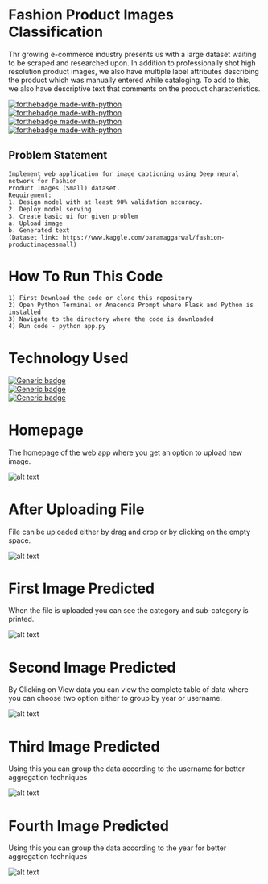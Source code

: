 # Fashion Product Images Classification
 Thr growing e-commerce industry presents us with a large dataset waiting to be scraped and researched upon. In addition to professionally shot high resolution product images, we also have multiple label attributes describing the product which was manually entered while cataloging. To add to this, we also have descriptive text that comments on the product characteristics.

[![forthebadge made-with-python](https://forthebadge.com/images/badges/built-by-developers.svg)](https://www.python.org/)<br>
[![forthebadge made-with-python](https://forthebadge.com/images/badges/check-it-out.svg)](https://www.python.org/)<br>
[![forthebadge made-with-python](https://forthebadge.com/images/badges/made-with-python.svg)](https://www.python.org/)<br>
[![forthebadge made-with-python](https://forthebadge.com/images/badges/makes-people-smile.svg)](https://www.python.org/)<br>

## Problem Statement
```
Implement web application for image captioning using Deep neural network for Fashion
Product Images (Small) dataset.
Requirement:
1. Design model with at least 90% validation accuracy.
2. Deploy model serving
3. Create basic ui for given problem
a. Upload image
b. Generated text
(Dataset link: https://www.kaggle.com/paramaggarwal/fashion-productimagessmall)
```
# How To Run This Code
```
1) First Download the code or clone this repository
2) Open Python Terminal or Anaconda Prompt where Flask and Python is installed
3) Navigate to the directory where the code is downloaded
4) Run code - python app.py
```
# Technology Used
[![Generic badge](https://img.shields.io/badge/Python-ML-<COLOR>.svg)](https://shields.io/)<br>
[![Generic badge](https://img.shields.io/badge/FrontEnd-Flask-<COLOR>.svg)](https://shields.io/)<br>
[![Generic badge](https://img.shields.io/badge/NeuralNetwork-CNN-<COLOR>.svg)](https://shields.io/)


# Homepage
The homepage of the web app where you get an option to upload new image.


![alt text](https://i.ibb.co/LJGwCr4/home.jpg)
# After Uploading File
File can be uploaded either by drag and drop or by clicking on the empty space.


![alt text](https://i.ibb.co/BChkTy8/fname.jpg)
# First Image Predicted
When the file is uploaded you can see the category and sub-category is printed.


![alt text](https://i.ibb.co/phGgJLc/output.jpg)
# Second Image Predicted
By Clicking on View data you can view the complete table of data where you can choose two option either to group by year or username.


![alt text](https://i.ibb.co/V3sJ68f/output2.jpg)
# Third Image Predicted
Using this you can group the data according to the username for better aggregation techniques


![alt text](https://i.ibb.co/58F7Bh0/output3.jpg)
# Fourth Image Predicted
Using this you can group the data according to the year for better aggregation techniques


![alt text](https://i.ibb.co/gFJ1Smp/output4.jpg)

